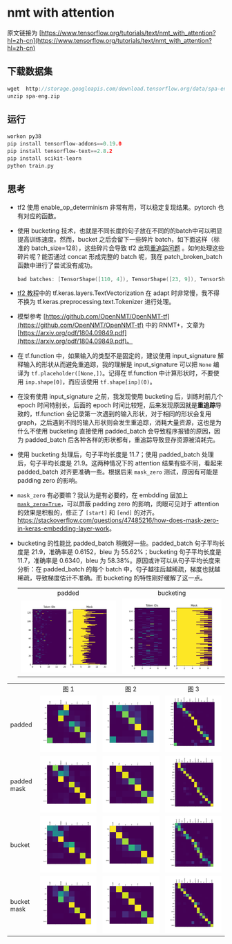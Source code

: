 # nmt with attention

原文链接为 [https://www.tensorflow.org/tutorials/text/nmt_with_attention?hl=zh-cn](https://www.tensorflow.org/tutorials/text/nmt_with_attention?hl=zh-cn)

## 下载数据集

```c
wget  http://storage.googleapis.com/download.tensorflow.org/data/spa-eng.zip
unzip spa-eng.zip
```

## 运行

```c
workon py38
pip install tensorflow-addons==0.19.0
pip install tensorflow-text==2.8.2
pip install scikit-learn
python train.py
```

## 思考

- tf2 使用 enable_op_determinism 非常有用，可以稳定复现结果。pytorch 也有对应的函数。
- 使用 bucketing 技术，也就是不同长度的句子放在不同的的batch中可以明显提高训练速度。然而，bucket 之后会留下一些碎片 batch，如下面这样（标准的 batch_size=128），这些碎片会导致 tf2 出现[重追踪问题](https://www.tensorflow.org/guide/function#tracing) 。如何处理这些碎片呢？能否通过 concat 形成完整的 batch 呢，我在 patch_broken_batch 函数中进行了尝试没有成功。

    ```c
    bad batches: [TensorShape([110, 4]), TensorShape([23, 9]), TensorShape([17, 13]), TensorShape([121, 19]), TensorShape([52, 41])]
    ```

- [tf2 教程](https://www.tensorflow.org/text/tutorials/nmt_with_attention)中的 tf.keras.layers.TextVectorization 在 adapt 时非常慢，我不得不换为 tf.keras.preprocessing.text.Tokenizer 进行处理。
- 模型参考 [https://github.com/OpenNMT/OpenNMT-tf](https://github.com/OpenNMT/OpenNMT-tf) 中的 RNMT+，文章为 [https://arxiv.org/pdf/1804.09849.pdf](https://arxiv.org/pdf/1804.09849.pdf)。
- 在 tf.function 中，如果输入的类型不是固定的，建议使用 input_signature 解释输入的形状从而避免重追踪，我的理解是 input_signature 可以把 `None` 编译为 `tf.placeholder([None,])`。记得在 tf.function 中计算形状时，不要使用 `inp.shape[0]`，而应该使用 `tf.shape[inp](0)`。
- 在没有使用 input_signature 之前，我发现使用 bucketing 后，训练时前几个 epoch 时间特别长，后面的 epoch 时间比较短，后来发现原因就是**重追踪**导致的，tf.function 会记录第一次遇到的输入形状，对于相同的形状会复用 graph，之后遇到不同的输入形状则会发生重追踪，消耗大量资源，这也是为什么不使用 bucketing 直接使用 padded_batch 会导致程序报错的原因，因为 padded_batch 后各种各样的形状都有，重追踪导致显存资源被消耗完。
- 使用 bucketing 处理后，句子平均长度是 11.7；使用 padded_batch 处理后，句子平均长度是 21.9。这两种情况下的 attention 结果有些不同，看起来 padded_batch 对齐更准确一些。根据后来 `mask_zero` 测试，原因有可能是 padding zero 的影响。
- `mask_zero` 有必要嘛？我认为是有必要的，在 embdding 层加上 [`mask_zero=True`](https://www.tensorflow.org/api_docs/python/tf/keras/layers/Embedding#input-shape)，可以屏蔽 padding zero 的影响，肉眼可见对于 attention 的效果是积极的，修正了 `[start]` 和 `[end]` 的对齐。<https://stackoverflow.com/questions/47485216/how-does-mask-zero-in-keras-embedding-layer-work>。
- bucketing 的性能比 padded_batch 稍微好一些。padded_batch 句子平均长度是 21.9，准确率是 0.6152，bleu 为 55.62%；bucketing 句子平均长度是 11.7，准确率是 0.6340，bleu 为 58.38%。原因或许可以从句子平均长度来分析：在 padded_batch 的每个 batch 中，句子越往后越稀疏，梯度也就越稀疏，导致梯度估计不准确。而 bucketing 的特性刚好缓解了这一点。

    <table>
    <tr>
        <td style="text-align:center">padded</td>
        <td style="text-align:center">bucketing</td>
    </tr>
    <tr>
        <td><img src="./assets/mask-padded.png"></td>
        <td><img src="./assets/mask-bucketing.png"></td>
    </tr>
    </table>

<table>
  <tr>
    <td></td>
    <td style="text-align:center">图 1</td>
    <td style="text-align:center">图 2</td>
    <td style="text-align:center">图 3</td>
  </tr>
  <tr>
    <td>padded</td>
    <td><img src="./assets/index-1-padded.png"></td>
    <td><img src="./assets/index-2-padded.png"></td>
    <td><img src="./assets/index-3-padded.png"></td>
  </tr>
  <tr>
    <td>padded mask</td>
    <td><img src="./assets/index-1-padded-mask.png"></td>
    <td><img src="./assets/index-2-padded-mask.png"></td>
    <td><img src="./assets/index-3-padded-mask.png"></td>
  </tr>
  <tr>
    <td>bucket</td>
    <td><img src="./assets/index-1-bucketing.png"></td>
    <td><img src="./assets/index-2-bucketing.png"></td>
    <td><img src="./assets/index-3-bucketing.png"></td>
  </tr>
  <tr>
    <td>bucket mask</td>
    <td><img src="./assets/index-1-bucketing-mask.png"></td>
    <td><img src="./assets/index-2-bucketing-mask.png"></td>
    <td><img src="./assets/index-3-bucketing-mask.png"></td>
  </tr>
</table>
